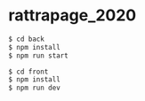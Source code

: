 # rattrapage_2020
```bash
$ cd back
$ npm install
$ npm run start

$ cd front
$ npm install
$ npm run dev
